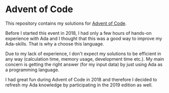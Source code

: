 # Advent of Code

This repository contains my solutions for [Advent of Code](https://adventofcode.com).

Before I started this event in 2018, I had only a few hours of hands-on experience with Ada and I thought that this was a good way to improve my Ada-skills. That is why a choose this language.

Due to my lack of experience, I don't expect my solutions to be efficient in any way (calculation time, memory usage, development time etc.). My main concern is getting the right answer (for my input data) by just using Ada as a programming language.

I had great fun during Advent of Code in 2018 and therefore I decided to refresh my Ada knowledge by participating in the 2019 edition as well.
